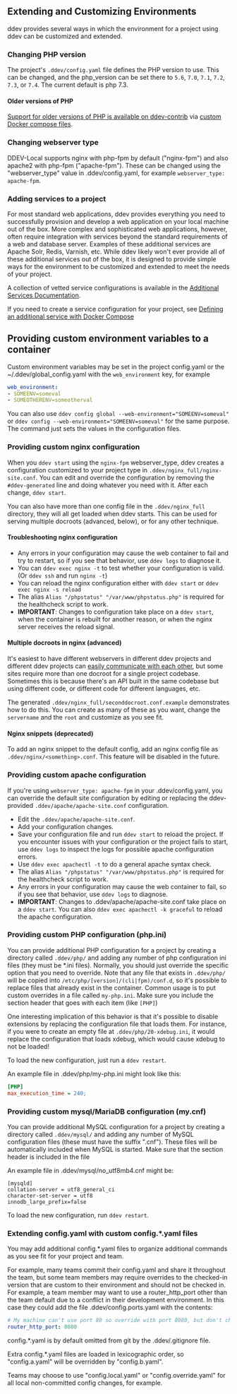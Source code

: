 ## Extending and Customizing Environments

ddev provides several ways in which the environment for a project using ddev can be customized and extended.

### Changing PHP version

The project's `.ddev/config.yaml` file defines the PHP version to use. This can be changed, and the php_version can be set there to `5.6`, `7.0`, `7.1`, `7.2`,  `7.3`, or `7.4`. The current default is php 7.3.

#### Older versions of PHP

[Support for older versions of PHP is available on ddev-contrib](https://github.com/drud/ddev-contrib/blob/master/docker-compose-services/old_php) via [custom Docker compose files](custom-compose-files.md).

### Changing webserver type

DDEV-Local supports nginx with php-fpm by default ("nginx-fpm") and also apache2 with php-fpm ("apache-fpm"). These can be changed using the "webserver_type" value in .ddev/config.yaml, for example `webserver_type: apache-fpm`.

### Adding services to a project

For most standard web applications, ddev provides everything you need to successfully provision and develop a web application on your local machine out of the box. More complex and sophisticated web applications, however, often require integration with services beyond the standard requirements of a web and database server. Examples of these additional services are Apache Solr, Redis, Varnish, etc. While ddev likely won't ever provide all of these additional services out of the box, it is designed to provide simple ways for the environment to be customized and extended to meet the needs of your project.

A collection of vetted service configurations is available in the [Additional Services Documentation](additional-services.md).

If you need to create a service configuration for your project, see [Defining an additional service with Docker Compose](custom-compose-files.md)

## Providing custom environment variables to a container

Custom environment variables may be set in the project config.yaml or the ~/.ddev/global_config.yaml with the `web_environment` key, for example

```yaml
web_environment:
- SOMEENV=someval
- SOMEOTHERENV=someotherval
```

You can also use `ddev config global --web-environment="SOMEENV=someval"` or `ddev config --web-environment="SOMEENV=someval"` for the same purpose. The command just sets the values in the configuration files.

### Providing custom nginx configuration

When you `ddev start` using the `nginx-fpm` webserver_type, ddev creates a configuration customized to your project type in `.ddev/nginx_full/nginx-site.conf`. You can edit and override the configuration by removing the `#ddev-generated` line and doing whatever you need with it. After each change, `ddev start`.

You can also have more than one config file in the `.ddev/nginx_full` directory, they will all get loaded when ddev starts. This can be used for serving multiple docroots (advanced, below), or for any other technique.

#### Troubleshooting nginx configuration

* Any errors in your configuration may cause the web container to fail and try to restart, so if you see that behavior, use `ddev logs` to diagnose it.
* You can `ddev exec nginx -t` to test whether your configuration is valid. (Or `ddev ssh` and run `nginx -t`)
* You can reload the nginx configuration either with `ddev start` or `ddev exec nginx -s reload`
* The alias `Alias "/phpstatus" "/var/www/phpstatus.php"` is required for the healthcheck script to work.
* **IMPORTANT**: Changes to configuration take place on a `ddev start`, when the container is rebuilt for another reason, or when the nginx server receives the reload signal.

#### Multiple docroots in nginx (advanced)

It's easiest to have different webservers in different ddev projects and different ddev projects can [easily communicate with each other](../faq.md), but some sites require more than one docroot for a single project codebase. Sometimes this is because there's an API built in the same codebase but using different code, or different code for different languages, etc.

The generated `.ddev/nginx_full/seconddocroot.conf.example` demonstrates how to do this. You can create as many of these as you want, change the `servername` and the `root` and customize as you see fit.

#### Nginx snippets (deprecated)

To add an nginx snippet to the default config, add an nginx config file as `.ddev/nginx/<something>.conf`. This feature will be disabled in the future.

### Providing custom apache configuration

If you're using `webserver_type: apache-fpm` in your .ddev/config.yaml, you can override the default site configuration by editing or replacing the ddev-provided `.ddev/apache/apache-site.conf` configuration.

* Edit the `.ddev/apache/apache-site.conf`.
* Add your configuration changes.
* Save your configuration file and run `ddev start` to reload the project. If you encounter issues with your configuration or the project fails to start, use `ddev logs` to inspect the logs for possible apache configuration errors.
* Use `ddev exec apachectl -t` to do a general apache syntax check.
* The alias `Alias "/phpstatus" "/var/www/phpstatus.php"` is required for the healthcheck script to work.
* Any errors in your configuration may cause the web container to fail, so if you see that behavior, use `ddev logs` to diagnose.
* **IMPORTANT**: Changes to .ddev/apache/apache-site.conf take place on a `ddev start`. You can also `ddev exec apachectl -k graceful` to reload the apache configuration.

### Providing custom PHP configuration (php.ini)

You can provide additional PHP configuration for a project by creating a directory called `.ddev/php/` and adding any number of php configuration ini files (they must be \*.ini files). Normally, you should just override the specific option that you need to override. Note that any file that exists in `.ddev/php/` will be copied into `/etc/php/[version]/(cli|fpm)/conf.d`, so it's possible to replace files that already exist in the container. Common usage is to put custom overrides in a file called `my-php.ini`. Make sure you include the section header that goes with each item (like `[PHP]`)

One interesting implication of this behavior is that it's possible to disable extensions by replacing the configuration file that loads them. For instance, if you were to create an empty file at `.ddev/php/20-xdebug.ini`, it would replace the configuration that loads xdebug, which would cause xdebug to not be loaded!

To load the new configuration, just run a `ddev restart`.

An example file in .ddev/php/my-php.ini might look like this:

```ini
[PHP]
max_execution_time = 240;
```

### Providing custom mysql/MariaDB configuration (my.cnf)

You can provide additional MySQL configuration for a project by creating a directory called `.ddev/mysql/` and adding any number of MySQL configuration files (these must have the suffix ".cnf"). These files will be automatically included when MySQL is started. Make sure that the section header is included in the file

An example file in .ddev/mysql/no_utf8mb4.cnf might be:

```
[mysqld]
collation-server = utf8_general_ci
character-set-server = utf8
innodb_large_prefix=false
```

To load the new configuration, run `ddev restart`.

### Extending config.yaml with custom config.\*.yaml files

You may add additional config.\*.yaml files to organize additional commands as you see fit for your project and team.

For example, many teams commit their config.yaml and share it throughout the team, but some team members may require overrides to the checked-in version that are custom to their environment and should not be checked in. For example, a team member may want to use a router_http_port other than the team default due to a conflict in their development environment. In this case they could add the file .ddev/config.ports.yaml with the contents:

```yaml
# My machine can't use port 80 so override with port 8080, but don't check this in.
router_http_port: 8080
```

config.\*.yaml is by default omitted from git by the .ddev/.gitignore file.

Extra config.\*.yaml files are loaded in lexicographic order, so "config.a.yaml" will be overridden by "config.b.yaml".

Teams may choose to use "config.local.yaml" or "config.override.yaml" for all local non-committed config changes, for example.

